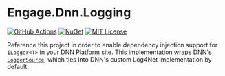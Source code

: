 # Engage.Dnn.Logging

[![GitHub Actions](https://github.com/EngageSoftware/Engage.Dnn.Logging/actions/workflows/ci.yml/badge.svg)](https://github.com/EngageSoftware/Engage.Dnn.Logging/actions) [![NuGet](https://img.shields.io/nuget/v/Engage.Dnn.Logging)](https://www.nuget.org/packages/Engage.Dnn.Logging) [![MIT License](https://img.shields.io/github/license/EngageSoftware/Engage.Dnn.Logging)](https://github.com/EngageSoftware/Engage.Dnn.Logging/blob/main/LICENSE) 

Reference this project in order to enable dependency injection support for
`ILogger<T>` in your DNN Platform site. This implementation wraps [DNN's
`LoggerSource`](https://docs.dnncommunity.org/api/DotNetNuke.Instrumentation.LoggerSource.html),
which ties into DNN's custom Log4Net implementation by default.
